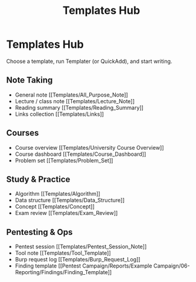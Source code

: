 ﻿---
title: "Templates Hub"
tags: [template, reference]
cssclass: simple-note
---

# Templates Hub

Choose a template, run Templater (or QuickAdd), and start writing.

## Note Taking
- General note  [[Templates/All_Purpose_Note]]
- Lecture / class note  [[Templates/Lecture_Note]]
- Reading summary  [[Templates/Reading_Summary]]
- Links collection  [[Templates/Links]]

## Courses
- Course overview  [[Templates/University Course Overview]]
- Course dashboard  [[Templates/Course_Dashboard]]
- Problem set  [[Templates/Problem_Set]]

## Study & Practice
- Algorithm  [[Templates/Algorithm]]
- Data structure  [[Templates/Data_Structure]]
- Concept  [[Templates/Concept]]
- Exam review  [[Templates/Exam_Review]]

## Pentesting & Ops
- Pentest session  [[Templates/Pentest_Session_Note]]
- Tool note  [[Templates/Tool_Template]]
- Burp request log  [[Templates/Burp_Request_Log]]
- Finding template  [[Pentest Campaign/Reports/Example Campaign/06-Reporting/Findings/Finding_Template]]

